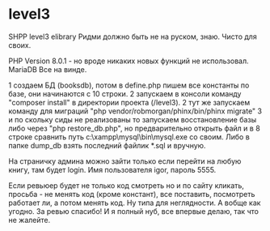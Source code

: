 # level3
SHPP level3 elibrary
Ридми должно быть не на руском, знаю. Чисто для своих.

PHP Version 8.0.1 - но вроде никаких новых функций не использовал.
MariaDB
Все на винде.

1 создаем БД (booksdb), потом в define.php пишем все константы по базе, они начинаются с 10 строки.
2 запускаем в консоли команду "composer install" в директории проекта (/level3).
2 тут же запускаем команду для миграций "php vendor/robmorgan/phinx/bin/phinx migrate"
3 и по скольку сиды не реализованы то запускаем восстановление базы либо через "php restore_db.php", но предварительно открыть файл и в 8 строке сравнить путь c:\xampp\mysql\bin\mysql.exe со своим. Либо в папке dump_db взять последний файлик *.sql и вручную.

На страничку админа можно зайти только если перейти на любую книгу, там будет login. Имя пользователя igor, пароль 5555.

Если ревьюер будет не только код смотреть но и по сайту кликать, просьба - не менять код (кроме констант), все поставить, посмотреть работает ли, а потом менять код. Ну типа для неглядности. А вобще как угодно. За ревью спасибо! И я полный нуб, все впервые делаю, так что не жалейте.
